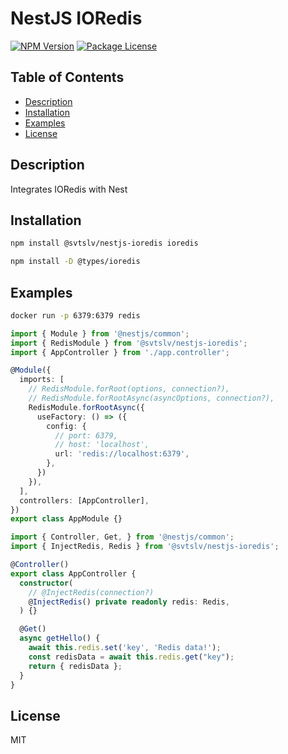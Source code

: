 # NestJS IORedis

<a href="https://www.npmjs.com/package/@svtslv/nestjs-ioredis"><img src="https://img.shields.io/npm/v/@svtslv/nestjs-ioredis.svg" alt="NPM Version" /></a>
<a href="https://www.npmjs.com/package/@svtslv/nestjs-ioredis"><img src="https://img.shields.io/npm/l/@svtslv/nestjs-ioredis.svg" alt="Package License" /></a>

## Table of Contents

- [Description](#description)
- [Installation](#installation)
- [Examples](#examples)
- [License](#license)

## Description
Integrates IORedis with Nest

## Installation

```bash
npm install @svtslv/nestjs-ioredis ioredis
```

```bash
npm install -D @types/ioredis
```

## Examples

```sh
docker run -p 6379:6379 redis
```

```ts
import { Module } from '@nestjs/common';
import { RedisModule } from '@svtslv/nestjs-ioredis';
import { AppController } from './app.controller';

@Module({
  imports: [
    // RedisModule.forRoot(options, connection?),
    // RedisModule.forRootAsync(asyncOptions, connection?),
    RedisModule.forRootAsync({
      useFactory: () => ({
        config: { 
          // port: 6379,
          // host: 'localhost',
          url: 'redis://localhost:6379',
        },
      })
    }),
  ],
  controllers: [AppController],
})
export class AppModule {}
```

```ts
import { Controller, Get, } from '@nestjs/common';
import { InjectRedis, Redis } from '@svtslv/nestjs-ioredis';

@Controller()
export class AppController {
  constructor(
    // @InjectRedis(connection?)
    @InjectRedis() private readonly redis: Redis,
  ) {}

  @Get()
  async getHello() {
    await this.redis.set('key', 'Redis data!');
    const redisData = await this.redis.get("key");
    return { redisData };
  }
}
```

## License

MIT
